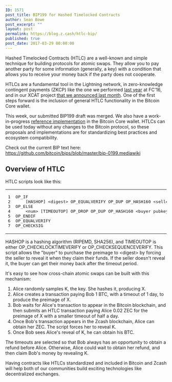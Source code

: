 ```yaml
---
ID: 1571
post_title: BIP199 for Hashed Timelocked Contracts
author: Sean Bowe
post_excerpt: ""
layout: post
permalink: https://blog.z.cash/htlc-bip/
published: true
post_date: 2017-03-29 00:00:00
---
```

<p>Hashed Timelocked Contracts (HTLC) are a well-known and simple technique for building protocols for atomic swaps. They allow you to pay another party for some information (generally, a key) with a condition that allows you to receive your money back if the party does not cooperate.</p>
<p>HTLCs are a fundamental tool in the Lightning network, in zero-knowledge contingent payments (ZKCP) like the one we performed <a class="reference external" href="/science-roundup">last year</a> at FC'16, and in our XCAT project <a class="reference external" href="/the-near-future-of-zcash">that we announced last month</a>. One of the first steps forward is the inclusion of general HTLC functionality in the Bitcoin Core wallet.</p>
<p>This week, our submitted BIP199 draft was merged. We also have a work-in-progress <a class="reference external" href="https://github.com/bitcoin/bitcoin/pull/7601">reference implementation</a> in the Bitcoin Core wallet. HTLCs can be used today without any changes to the Bitcoin protocol, so these proposals and implementations are for standardizing best practices and ecosystem compatibility.</p>
<p>Check out the current BIP text here: <a class="reference external" href="https://github.com/bitcoin/bips/blob/master/bip-0199.mediawiki">https://github.com/bitcoin/bips/blob/master/bip-0199.mediawiki</a></p>
<div class="section" id="overview-of-htlc">
<h2>Overview of HTLC</h2>
<p>HTLC scripts look like this:</p>
<table class="codehilitetable"><tr><td class="linenos"><div class="linenodiv"><pre>1
2
3
4
5
6
7</pre></div></td><td class="code"><div class="codehilite"><pre><span/>OP_IF
    [HASHOP] &lt;digest&gt; OP_EQUALVERIFY OP_DUP OP_HASH160 &lt;seller pubkey hash&gt;
OP_ELSE
    &lt;num&gt; [TIMEOUTOP] OP_DROP OP_DUP OP_HASH160 &lt;buyer pubkey hash&gt;
OP_ENDIF
OP_EQUALVERIFY
OP_CHECKSIG
</pre></div>
</td></tr></table><p>HASHOP is a hashing algorithm (RIPEMD, SHA256), and TIMEOUTOP is either OP_CHECKLOCKTIMEVERIFY or OP_CHECKSEQUENCEVERIFY. This script allows the "buyer" to purchase the preimage to &lt;digest&gt; by forcing the seller to reveal it when they claim their funds. If the seller doesn't reveal it, the buyer can get their money back after the timeout period.</p>
<p>It's easy to see how cross-chain atomic swaps can be built with this mechanism:</p>
<ol class="arabic simple"><li>Alice randomly samples K, the key. She hashes it, producing X.</li>
<li>Alice creates a transaction paying Bob 1 BTC, with a timeout of 1 day, to produce the preimage of X.</li>
<li>Bob waits for Alice's transaction to appear in the Bitcoin blockchain, and then submits an HTLC transaction paying Alice 0.02 ZEC for the preimage of X with a smaller timeout of half a day.</li>
<li>Once Bob's transaction appears in the Zcash blockchain, Alice can obtain her ZEC. The script forces her to reveal K.</li>
<li>Once Bob sees Alice's reveal of K, he can obtain his BTC.</li>
</ol><p>The timeouts are selected so that Bob always has an opportunity to obtain a refund before Alice. Otherwise, Alice could wait to obtain her refund, and then claim Bob's money by revealing K.</p>
<p>Having contracts like HTLCs standardized and included in Bitcoin and Zcash will help both of our communities build exciting technologies like decentralized exchanges.</p>
</div>